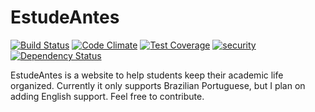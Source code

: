 EstudeAntes
======
[![Build Status](https://travis-ci.org/akz92/agenda.svg?branch=master)](https://travis-ci.org/akz92/agenda)
[![Code Climate](https://codeclimate.com/github/akz92/agenda/badges/gpa.svg)](https://codeclimate.com/github/akz92/agenda)
[![Test Coverage](https://codeclimate.com/github/akz92/agenda/badges/coverage.svg)](https://codeclimate.com/github/akz92/agenda/coverage)
[![security](https://hakiri.io/github/akz92/agenda/master.svg)](https://hakiri.io/github/akz92/agenda/master)
[![Dependency Status](https://gemnasium.com/akz92/agenda.svg)](https://gemnasium.com/akz92/agenda)


EstudeAntes is a website to help students keep their academic life organized. Currently it only supports Brazilian Portuguese, but I plan on adding English support. Feel free to contribute.
